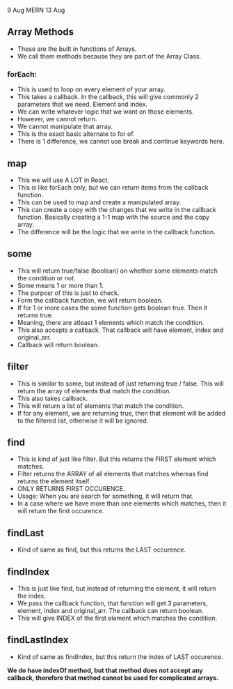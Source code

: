 9 Aug MERN 13 Aug

## Array Methods 
- These are the built in functions of Arrays. 
- We call them methods because they are part of the Array Class.


### forEach: 
- This is used to loop on every element of your array.
- This takes a callback. In the callback, this will give commonly 2 parameters that we need. Element and index.
- We can write whatever logic that we want on those elements.
- However, we cannot return.
- We cannot manipulate that array.
- This is the exact basic alternate to for of.
- There is 1 difference, we cannot use break and continue keywords here.

## map
- This we will use A LOT in React.
- This is like forEach only, but we can return items from the callback function.
- This can be used to map and create a manipulated array.
- This can create a copy with the changes that we write in the callback function. Basically creating a 1-1 map with the source and the copy array.
- The difference will be the logic that we write in the callback function.

## some
- This will return true/false (boolean) on whether some elements match the condition or not.
- Some means 1 or more than 1.
- The purposr of this is just to check.
- Form the callback function, we will return boolean.
- If for 1 or more cases the some function gets boolean true. Then it returns true.
- Meaning, there are atleast 1 elements which match the condition.
- This also accepts a callback. That callback will have element, index and original_arr.
- Callback will return boolean.

## filter
- This is similar to some, but instead of just returning true / false. This will return the array of elements that match the condition.
- This also takes callback.
- This will return a list of elements that match the condition.
- If for any element, we are returning true, then that element will be added to the filtered list, otherwise it will be ignored.

## find
- This is kind of just like filter. But this returns the FIRST element which matches.
- Filter returns the ARRAY of all elements that matches whereas find returns the element itself.
- ONLY RETURNS FIRST OCCURENCE.
- Usage: When you are search for something, it will return that.
- In a case where we have more than one elements which matches, then it will return the first occurence.

## findLast 
- Kind of same as find, but this returns the LAST occurence.

## findIndex
- This is just like find, but instead of returning the element, it will return the index.
- We pass the callback function, that function will get 3 parameters, element, index and original_arr. The callback can return boolean.
- This will give INDEX of the first element which matches the condition.

## findLastIndex
- Kind of same as findIndex, but this return the index of LAST occurence.

**We do have indexOf method, but that method does not accept any callback, therefore that method cannot be used for complicated arrays.**